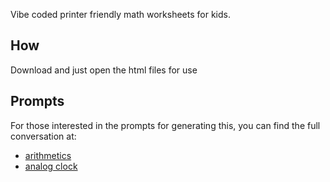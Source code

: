 Vibe coded printer friendly math worksheets for kids. 

## How 
Download and just open the html files for use

## Prompts 
For those interested in the prompts for generating this, you can find the full conversation at:  
* [arithmetics](https://grok.com/share/c2hhcmQtMw%3D%3D_792f6f09-2b71-4069-960d-0ad00c1f295e)
* [analog clock](https://grok.com/share/c2hhcmQtMw%3D%3D_a9db0cbb-bb7f-412d-9894-b9a577cb0bf3)
